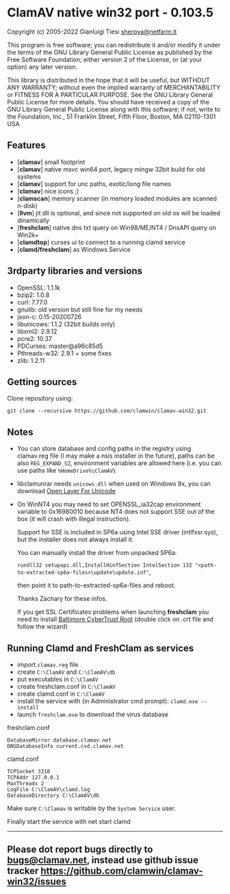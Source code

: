 # ClamAV native win32 port - 0.103.5

Copyright (c) 2005-2022 Gianluigi Tiesi <sherpya@netfarm.it>

This program is free software; you can redistribute it and/or
modify it under the terms of the GNU Library General Public
License as published by the Free Software Foundation; either
version 2 of the License, or (at your option) any later version.

This library is distributed in the hope that it will be useful,
but WITHOUT ANY WARRANTY; without even the implied warranty of
MERCHANTABILITY or FITNESS FOR A PARTICULAR PURPOSE. See the GNU
Library General Public License for more details.
You should have received a copy of the GNU Library General Public
License along with this software; if not, write to the
Foundation, Inc., 51 Franklin Street, Fifth Floor, Boston, MA 02110-1301 USA

## Features

- [**clamav**] small footprint
- [**clamav**] native msvc win64 port, legacy mingw 32bit build for old systems
- [**clamav**] support for unc paths, exotic/long file names
- [**clamav**] nice icons ;)
- [**clamscan**] memory scanner (in memory loaded modules are scanned n-disk)
- [**llvm**] jit dll is optional, and since not supported on old os will be loaded dinamically
- [**freshclam**] native dns txt query on Win98/ME/NT4 / DnsAPI query on Win2k+
- [**clamdtop**] curses ui to connect to a running clamd service
- [**clamd/freshclam**] as Windows Service

## 3rdparty libraries and versions

- OpenSSL: 1.1.1k
- bzip2: 1.0.8
- curl: 7.77.0
- gnulib: old version but still fine for my needs
- json-c: 0.15-20200726
- libunicows: 1.1.2 (32bit builds only)
- libxml2: 2.9.12
- pcre2: 10.37
- PDCurses: master@a96c85d5
- Pthreads-w32: 2.9.1 + some fixes
- zlib: 1.2.11

## Getting sources

Clone repository using:

`git clone --recursive https://github.com/clamwin/clamav-win32.git`

## Notes

- You can store database and config paths in the registry using
  clamav.reg file (I may make a nsis installer in the future),
  paths can be also `REG_EXPAND_SZ`, environment variables are
  allowed here (i.e. you can use paths like `%HomeDrive%\ClamAV`).

- libclamunrar needs `unicows.dll` when used on Windows 9x, you can download
  [Open Layer For Unicode](https://oss.netfarm.it/clamav/files/opencow-0.7.7z)

- On WinNT4 you may need to set OPENSSL\_ia32cap environment variable to 0x16980010 because
  NT4 does not support SSE out of the box (it will crash with illegal instruction).

  Support for SSE is included in SP6a using Intel SSE driver (intlfxsr.sys),
  but the installer does not always install it.

  You can manually install the driver from unpacked SP6a:

  `rundll32 setupapi.dll,InstallHinfSection IntelSection 132 "<path-to-extracted-sp6a-files>\update\update.inf"`,

  then point it to path-to-extracted-sp6a-files and reboot.

  Thanks Zachary for these infos.

  If you get SSL Certificates problems when launching **freshclam** you need to install
  [Baltimore CyberTrust Root](https://cacerts.digicert.com/BaltimoreCyberTrustRoot.crt)
  (double click on .crt file and follow the wizard)

## Running Clamd and FreshClam as services

- import `clamav.reg` file
- create `C:\ClamAV` and `C:\ClamAV\db`
- put executables in `C:\ClamAV`
- create freshclam.conf in `C:\ClamAV`
- create clamd.conf in `C:\ClamAV`
- install the service with (in Administrator cmd prompt): `clamd.exe --install`
- launch `freshclam.exe` to download the virus database

freshclam.conf

```text
DatabaseMirror database.clamav.net
DNSDatabaseInfo current.cvd.clamav.net
```

clamd.conf

```text
TCPSocket 3310
TCPAddr 127.0.0.1
MaxThreads 2
LogFile C:\ClamAV\clamd.log
DatabaseDirectory C:\ClamAV\db
```

Make sure `C:\Clamav` is writable by the `System Service` user.

Finally start the service with net start clamd

---

## Please dot report bugs directly to bugs@clamav.net, instead use github issue tracker <https://github.com/clamwin/clamav-win32/issues>
